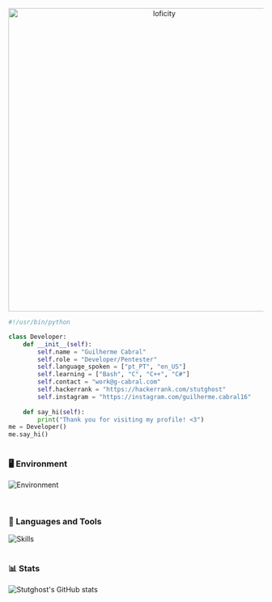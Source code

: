 <p align="center">
<img alt="loficity" width="600px" src="https://github.com/HyunCafe/HyunCafe/raw/main/assests/loficity.gif"</img>
</p>

```python
#!/usr/bin/python

class Developer:
    def __init__(self):
        self.name = "Guilherme Cabral"
        self.role = "Developer/Pentester"
        self.language_spoken = ["pt_PT", "en_US"]
        self.learning = ["Bash", "C", "C++", "C#"]
        self.contact = "work@g-cabral.com"
        self.hackerrank = "https://hackerrank.com/stutghost"
        self.instagram = "https://instagram.com/guilherme.cabral16"
        
    def say_hi(self):
        print("Thank you for visiting my profile! <3")
me = Developer()
me.say_hi()
```

#

### 🖥 Environment
![Environment](https://skillicons.dev/icons?i=linux,vscode)

<br>

### 🧰 Languages and Tools
![Skills](https://skillicons.dev/icons?i=py,bash,c,cpp,cs)

#

### 📊 Stats

![Stutghost's GitHub stats](https://github-readme-stats.vercel.app/api?username=stutghost&show_icons=true&theme=gruvbox)

